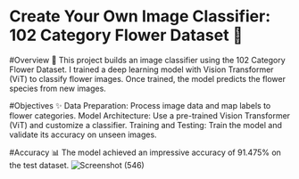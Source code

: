 # Create Your Own Image Classifier: 102 Category Flower Dataset 🌸

#Overview 📖
This project builds an image classifier using the 102 Category Flower Dataset. I trained a deep learning model with Vision Transformer (ViT) to classify flower images. Once trained, the model predicts the flower species from new images.

#Objectives ✨
Data Preparation: Process image data and map labels to flower categories.
Model Architecture: Use a pre-trained Vision Transformer (ViT) and customize a classifier.
Training and Testing: Train the model and validate its accuracy on unseen images.

#Accuracy 📊
The model achieved an impressive accuracy of 91.475% on the test dataset.
![Screenshot (546)](https://github.com/user-attachments/assets/e2fd404c-7baf-42d4-bfe3-b5a0c2e403a5)
